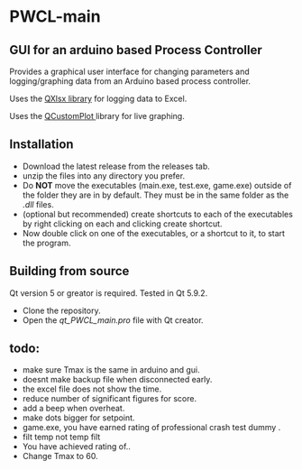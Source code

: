 # PWCL-main

## GUI for an arduino based Process Controller

Provides a graphical user interface for changing parameters and logging/graphing data from an Arduino based process controller. 

Uses the [QXlsx library](https://github.com/j2doll/QXlsx) for logging data to Excel. 

Uses the [ QCustomPlot ](http://www.qcustomplot.com/) library for live graphing. 



## Installation
  * Download the latest release from the releases tab. 
  * unzip the files into any directory you prefer. 
  * Do **NOT** move the executables (main.exe, test.exe, game.exe) outside of the folder they are in by default. They must be in the same folder as the *.dll* files.  
  * (optional but recommended) create shortcuts to each of the executables by right clicking on each and clicking create shortcut.
  * Now double click on one of the executables, or a shortcut to it, to start the program. 

## Building from source 

   Qt version 5 or greator is required. Tested in Qt 5.9.2.

  * Clone the repository. 
  * Open the *qt_PWCL_main.pro* file with Qt creator. 


## todo:
 * make sure Tmax is the same in arduino and gui.
 * doesnt make backup file when disconnected early. 
 * the excel file does not show the time. 
 * reduce number of significant figures for score. 
 * add a beep when overheat. 
 * make dots bigger for setpoint. 
 * game.exe, you have earned rating of professional crash test dummy .  
 * filt temp not temp filt 
 * You have achieved rating of..
 * Change Tmax to 60. 
